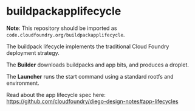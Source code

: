 # buildpackapplifecycle

**Note**: This repository should be imported as `code.cloudfoundry.org/buildpackapplifecycle`.

The buildpack lifecycle implements the traditional Cloud Foundry deployment
strategy.

The **Builder** downloads buildpacks and app bits, and produces a droplet.

The **Launcher** runs the start command using a standard rootfs and
environment.

Read about the app lifecycle spec here: https://github.com/cloudfoundry/diego-design-notes#app-lifecycles
